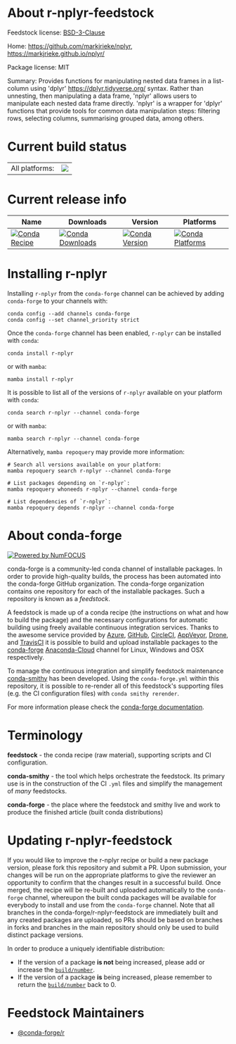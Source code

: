 About r-nplyr-feedstock
=======================

Feedstock license: [BSD-3-Clause](https://github.com/conda-forge/r-nplyr-feedstock/blob/main/LICENSE.txt)

Home: https://github.com/markjrieke/nplyr, https://markjrieke.github.io/nplyr/

Package license: MIT

Summary: Provides functions for manipulating nested data frames in a list-column using 'dplyr' <https://dplyr.tidyverse.org/> syntax. Rather than unnesting, then manipulating a data frame, 'nplyr' allows users to manipulate each nested data frame directly. 'nplyr' is a wrapper for 'dplyr' functions that provide tools for common data manipulation steps: filtering rows, selecting columns, summarising grouped data, among others.

Current build status
====================


<table><tr><td>All platforms:</td>
    <td>
      <a href="https://dev.azure.com/conda-forge/feedstock-builds/_build/latest?definitionId=16737&branchName=main">
        <img src="https://dev.azure.com/conda-forge/feedstock-builds/_apis/build/status/r-nplyr-feedstock?branchName=main">
      </a>
    </td>
  </tr>
</table>

Current release info
====================

| Name | Downloads | Version | Platforms |
| --- | --- | --- | --- |
| [![Conda Recipe](https://img.shields.io/badge/recipe-r--nplyr-green.svg)](https://anaconda.org/conda-forge/r-nplyr) | [![Conda Downloads](https://img.shields.io/conda/dn/conda-forge/r-nplyr.svg)](https://anaconda.org/conda-forge/r-nplyr) | [![Conda Version](https://img.shields.io/conda/vn/conda-forge/r-nplyr.svg)](https://anaconda.org/conda-forge/r-nplyr) | [![Conda Platforms](https://img.shields.io/conda/pn/conda-forge/r-nplyr.svg)](https://anaconda.org/conda-forge/r-nplyr) |

Installing r-nplyr
==================

Installing `r-nplyr` from the `conda-forge` channel can be achieved by adding `conda-forge` to your channels with:

```
conda config --add channels conda-forge
conda config --set channel_priority strict
```

Once the `conda-forge` channel has been enabled, `r-nplyr` can be installed with `conda`:

```
conda install r-nplyr
```

or with `mamba`:

```
mamba install r-nplyr
```

It is possible to list all of the versions of `r-nplyr` available on your platform with `conda`:

```
conda search r-nplyr --channel conda-forge
```

or with `mamba`:

```
mamba search r-nplyr --channel conda-forge
```

Alternatively, `mamba repoquery` may provide more information:

```
# Search all versions available on your platform:
mamba repoquery search r-nplyr --channel conda-forge

# List packages depending on `r-nplyr`:
mamba repoquery whoneeds r-nplyr --channel conda-forge

# List dependencies of `r-nplyr`:
mamba repoquery depends r-nplyr --channel conda-forge
```


About conda-forge
=================

[![Powered by
NumFOCUS](https://img.shields.io/badge/powered%20by-NumFOCUS-orange.svg?style=flat&colorA=E1523D&colorB=007D8A)](https://numfocus.org)

conda-forge is a community-led conda channel of installable packages.
In order to provide high-quality builds, the process has been automated into the
conda-forge GitHub organization. The conda-forge organization contains one repository
for each of the installable packages. Such a repository is known as a *feedstock*.

A feedstock is made up of a conda recipe (the instructions on what and how to build
the package) and the necessary configurations for automatic building using freely
available continuous integration services. Thanks to the awesome service provided by
[Azure](https://azure.microsoft.com/en-us/services/devops/), [GitHub](https://github.com/),
[CircleCI](https://circleci.com/), [AppVeyor](https://www.appveyor.com/),
[Drone](https://cloud.drone.io/welcome), and [TravisCI](https://travis-ci.com/)
it is possible to build and upload installable packages to the
[conda-forge](https://anaconda.org/conda-forge) [Anaconda-Cloud](https://anaconda.org/)
channel for Linux, Windows and OSX respectively.

To manage the continuous integration and simplify feedstock maintenance
[conda-smithy](https://github.com/conda-forge/conda-smithy) has been developed.
Using the ``conda-forge.yml`` within this repository, it is possible to re-render all of
this feedstock's supporting files (e.g. the CI configuration files) with ``conda smithy rerender``.

For more information please check the [conda-forge documentation](https://conda-forge.org/docs/).

Terminology
===========

**feedstock** - the conda recipe (raw material), supporting scripts and CI configuration.

**conda-smithy** - the tool which helps orchestrate the feedstock.
                   Its primary use is in the construction of the CI ``.yml`` files
                   and simplify the management of *many* feedstocks.

**conda-forge** - the place where the feedstock and smithy live and work to
                  produce the finished article (built conda distributions)


Updating r-nplyr-feedstock
==========================

If you would like to improve the r-nplyr recipe or build a new
package version, please fork this repository and submit a PR. Upon submission,
your changes will be run on the appropriate platforms to give the reviewer an
opportunity to confirm that the changes result in a successful build. Once
merged, the recipe will be re-built and uploaded automatically to the
`conda-forge` channel, whereupon the built conda packages will be available for
everybody to install and use from the `conda-forge` channel.
Note that all branches in the conda-forge/r-nplyr-feedstock are
immediately built and any created packages are uploaded, so PRs should be based
on branches in forks and branches in the main repository should only be used to
build distinct package versions.

In order to produce a uniquely identifiable distribution:
 * If the version of a package **is not** being increased, please add or increase
   the [``build/number``](https://docs.conda.io/projects/conda-build/en/latest/resources/define-metadata.html#build-number-and-string).
 * If the version of a package **is** being increased, please remember to return
   the [``build/number``](https://docs.conda.io/projects/conda-build/en/latest/resources/define-metadata.html#build-number-and-string)
   back to 0.

Feedstock Maintainers
=====================

* [@conda-forge/r](https://github.com/conda-forge/r/)


